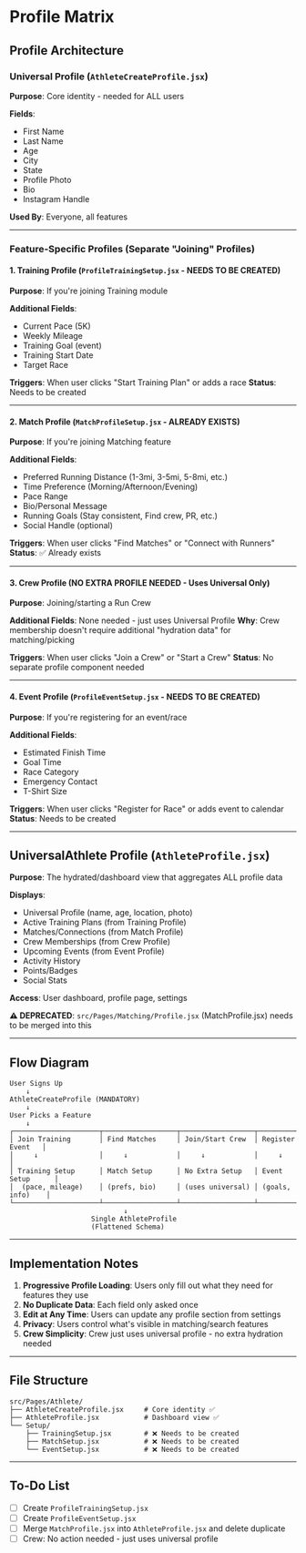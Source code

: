 # Profile Matrix

## Profile Architecture

### Universal Profile (`AthleteCreateProfile.jsx`)
**Purpose**: Core identity - needed for ALL users

**Fields**:
- First Name
- Last Name
- Age
- City
- State
- Profile Photo
- Bio
- Instagram Handle

**Used By**: Everyone, all features

---

### Feature-Specific Profiles (Separate "Joining" Profiles)

#### 1. **Training Profile** (`ProfileTrainingSetup.jsx` - NEEDS TO BE CREATED)
**Purpose**: If you're joining Training module

**Additional Fields**:
- Current Pace (5K)
- Weekly Mileage
- Training Goal (event)
- Training Start Date
- Target Race

**Triggers**: When user clicks "Start Training Plan" or adds a race
**Status**: Needs to be created

---

#### 2. **Match Profile** (`MatchProfileSetup.jsx` - ALREADY EXISTS)
**Purpose**: If you're joining Matching feature

**Additional Fields**:
- Preferred Running Distance (1-3mi, 3-5mi, 5-8mi, etc.)
- Time Preference (Morning/Afternoon/Evening)
- Pace Range
- Bio/Personal Message
- Running Goals (Stay consistent, Find crew, PR, etc.)
- Social Handle (optional)

**Triggers**: When user clicks "Find Matches" or "Connect with Runners"
**Status**: ✅ Already exists

---

#### 3. **Crew Profile** (NO EXTRA PROFILE NEEDED - Uses Universal Only)
**Purpose**: Joining/starting a Run Crew

**Additional Fields**: None needed - just uses Universal Profile
**Why**: Crew membership doesn't require additional "hydration data" for matching/picking

**Triggers**: When user clicks "Join a Crew" or "Start a Crew"
**Status**: No separate profile component needed

---

#### 4. **Event Profile** (`ProfileEventSetup.jsx` - NEEDS TO BE CREATED)
**Purpose**: If you're registering for an event/race

**Additional Fields**:
- Estimated Finish Time
- Goal Time
- Race Category
- Emergency Contact
- T-Shirt Size

**Triggers**: When user clicks "Register for Race" or adds event to calendar
**Status**: Needs to be created

---

## UniversalAthlete Profile (`AthleteProfile.jsx`)

**Purpose**: The hydrated/dashboard view that aggregates ALL profile data

**Displays**:
- Universal Profile (name, age, location, photo)
- Active Training Plans (from Training Profile)
- Matches/Connections (from Match Profile)
- Crew Memberships (from Crew Profile)
- Upcoming Events (from Event Profile)
- Activity History
- Points/Badges
- Social Stats

**Access**: User dashboard, profile page, settings

**⚠️ DEPRECATED**: `src/Pages/Matching/Profile.jsx` (MatchProfile.jsx) needs to be merged into this

---

## Flow Diagram

```
User Signs Up
    ↓
AthleteCreateProfile (MANDATORY)
    ↓
User Picks a Feature
    ↓
┌─────────────────────┬──────────────────┬──────────────────┬──────────────────┐
│ Join Training       │ Find Matches     │ Join/Start Crew  │ Register Event   │
│     ↓               │     ↓            │     ↓            │     ↓            │
│ Training Setup      │ Match Setup      │ No Extra Setup   │ Event Setup      │
│  (pace, mileage)    │ (prefs, bio)     │ (uses universal) │ (goals, info)    │
└─────────────────────┴──────────────────┴──────────────────┴──────────────────┘
                            ↓
                    Single AthleteProfile
                    (Flattened Schema)
```

---

## Implementation Notes

1. **Progressive Profile Loading**: Users only fill out what they need for features they use
2. **No Duplicate Data**: Each field only asked once
3. **Edit at Any Time**: Users can update any profile section from settings
4. **Privacy**: Users control what's visible in matching/search features
5. **Crew Simplicity**: Crew just uses universal profile - no extra hydration needed

---

## File Structure

```
src/Pages/Athlete/
├── AthleteCreateProfile.jsx     # Core identity ✅
├── AthleteProfile.jsx           # Dashboard view ✅
└── Setup/
    ├── TrainingSetup.jsx        # ❌ Needs to be created
    ├── MatchSetup.jsx           # ❌ Needs to be created
    └── EventSetup.jsx           # ❌ Needs to be created
```

---

## To-Do List

- [ ] Create `ProfileTrainingSetup.jsx`
- [ ] Create `ProfileEventSetup.jsx`
- [ ] Merge `MatchProfile.jsx` into `AthleteProfile.jsx` and delete duplicate
- [ ] Crew: No action needed - just uses universal profile
